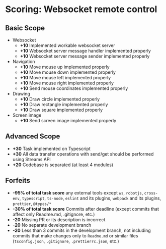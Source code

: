 # Scoring: Websocket remote control

## Basic Scope

- Websocket
    - **+10** Implemented workable websocket server
    - **+10** Websocket server message handler implemented properly
    - **+10** Websocket server message sender implemented properly
- Navigation
    - **+10** Move mouse up implemented properly
    - **+10** Move mouse down implemented properly
    - **+10** Move mouse left implemented properly
    - **+10** Move mouse right implemented properly
    - **+10** Send mouse coordinates implemented properly
- Drawing
    - **+10** Draw circle implemented properly
    - **+10** Draw rectangle implemented properly
    - **+10** Draw square implemented properly
- Screen image
    - **+10** Send screen image implemented properly

## Advanced Scope

- **+30** Task implemented on Typescript 
- **+30** All data transfer operations with send/get should be performed using Streams API
- **+20** Codebase is separated (at least 4 modules)

## Forfeits

- **-95% of total task score** any external tools except `ws`, `robotjs`, `cross-env`, `typescript`, `ts-node`, `eslint` and its plugins, `webpack` and its plugins, `prettier`, `@types/*`
- **-30% of total task score** Commits after deadline (except commits that affect only Readme.md, .gitignore, etc.)
- **-20** Missing PR or its description is incorrect
- **-20** No separate development branch
- **-20** Less than 3 commits in the development branch, not including commits that make changes only to `Readme.md` or similar files (`tsconfig.json`, `.gitignore`, `.prettierrc.json`, etc.)